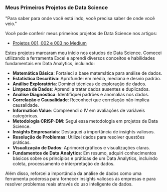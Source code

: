 ### Meus Primeiros Projetos de Data Science

"Para saber para onde você está indo, você precisa saber de onde você veio."

Você pode conferir meus primeiros projetos de Data Science nos artigos:

- [Projetos 001, 002 e 003 no Medium](https://medium.com/@raulfbr)

Estes projetos marcaram meu início nos estudos de Data Science. Comecei utilizando a ferramenta Excel e aprendi diversos conceitos e habilidades fundamentais em Data Analytics, incluindo:

- **Matemática Básica**: Fortaleci a base matemática para análise de dados.
- **Estatística Descritiva**: Aprofundei em média, mediana e desvio padrão.
- **Análise Exploratória**: Dominei técnicas de exploração de dados.
- **Limpeza de Dados**: Aprendi a tratar dados ausentes e duplicados.
- **Análise Diagnóstica**: Identifiquei padrões e anomalias nos dados.
- **Correlação e Causalidade**: Reconheci que correlação não implica causalidade.
- **Information Value**: Compreendi o IV em avaliações de variáveis categóricas.
- **Metodologia CRISP-DM**: Segui essa metodologia em projetos de Data Science.
- **Insights Empresariais**: Destaquei a importância de insights valiosos.
- **Resolução de Problemas**: Utilizei dados para resolver questões práticas.
- **Visualização de Dados**: Aprimorei gráficos e visualizações claras.
- **Fundamentos de Data Analytics**: Em resumo, adquiri conhecimentos básicos sobre os princípios e práticas de um Data Analytics, incluindo coleta, processamento e interpretação de dados.


Além disso, reforcei a importância da análise de dados como uma ferramenta poderosa para fornecer insights valiosos às empresas e para resolver problemas reais através do uso inteligente de dados.
